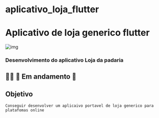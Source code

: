 # aplicativo_loja_flutter
# Aplicativo de loja generico flutter
![img](app_img.png)
### Desenvolvimento do aplicativo Loja da padaria 
## 👨‍🔧  🚧 Em andamento 🚧 
## Objetivo
    Conseguir desenvolver um aplicaivo portavel de loja generico para
    platafomas online

